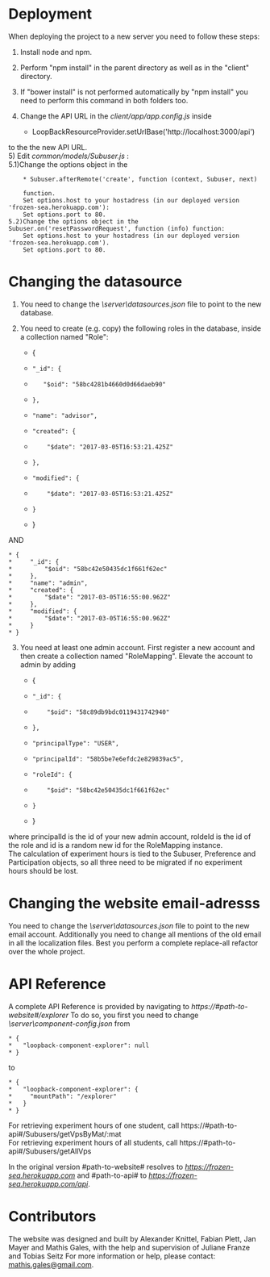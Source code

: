 # Deployment
When deploying the project to a new server you need to follow these steps:  
1) Install node and npm.  
2) Perform "npm install" in the parent directory as well as in the "client" directory.  
3) If "bower install" is not performed automatically by "npm install" you need to perform this command in both folders too.  
4) Change the API URL in the *client/app/app.config.js* inside   

    * LoopBackResourceProvider.setUrlBase('http://localhost:3000/api') 
    
to the the new API URL.  
5) Edit *common/models/Subuser.js* :  
    5.1)Change the options object in the 
    
        * Subuser.afterRemote('create', function (context, Subuser, next) 
        
        function.  
        Set options.host to your hostadress (in our deployed version 'frozen-sea.herokuapp.com'):  
        Set options.port to 80.  
    5.2)Change the options object in the Subuser.on('resetPasswordRequest', function (info) function:  
        Set options.host to your hostadress (in our deployed version 'frozen-sea.herokuapp.com').  
        Set options.port to 80.  

# Changing the datasource
1) You need to change the *\server\datasources.json* file to point to the new database.  
2) You need to create (e.g. copy) the following roles in the database, inside a collection named "Role":   

    * {
    *     "_id": {
    *        "$oid": "58bc4281b4660d0d66daeb90"
    *     },
    *     "name": "advisor",
    *     "created": {
    *         "$date": "2017-03-05T16:53:21.425Z"
    *     },
    *     "modified": {
    *         "$date": "2017-03-05T16:53:21.425Z"
    *     }
    * }
  
AND  

    * {
    *     "_id": {
    *         "$oid": "58bc42e50435dc1f661f62ec"
    *     },
    *     "name": "admin",
    *     "created": {
    *         "$date": "2017-03-05T16:55:00.962Z"
    *     },
    *     "modified": {
    *         "$date": "2017-03-05T16:55:00.962Z"
    *     }
    * }  

3) You need at least one admin account. First register a new account and then create a collection named "RoleMapping". Elevate the account to admin by adding

    * {
    *     "_id": {
    *         "$oid": "58c89db9bdc0119431742940"
    *     },
    *     "principalType": "USER",
    *     "principalId": "58b5be7e6efdc2e829839ac5",
    *     "roleId": {
    *         "$oid": "58bc42e50435dc1f661f62ec"
    *     }
    * }  

where principalId is the id of your new admin account, roldeId is the id of the role and id is a random new id for the RoleMapping instance.  
The calculation of experiment hours is tied to the Subuser, Preference and Participation objects, so all three need to be migrated if no experiment hours should be lost.
 
# Changing the website email-adresss
You need to change the *\server\datasources.json* file to point to the new email account.
Additionally you need to change all mentions of the old email in all the localization files. Best you perform a complete replace-all refactor over the whole project.

# API Reference
A complete API Reference is provided by navigating to *https://#path-to-website#/explorer*
To do so, you first you need to change *\server\component-config.json* from  

    * {
    *   "loopback-component-explorer": null
    * }  
 to  
 
    * {
    *   "loopback-component-explorer": {
    *     "mountPath": "/explorer"
    *   }
    * }  
For retrieving experiment hours of one student, call https://#path-to-api#/Subusers/getVpsByMat/:mat    
For retrieving experiment hours of all students, call https://#path-to-api#/Subusers/getAllVps  



In the original version #path-to-website# resolves to *https://frozen-sea.herokuapp.com* and #path-to-api# to *https://frozen-sea.herokuapp.com/api*.

# Contributors
The website was designed and built by Alexander Knittel, Fabian Plett, Jan Mayer and Mathis Gales, with the help and supervision of Juliane Franze and Tobias Seitz
For more information or help, please contact: mathis.gales@gmail.com.